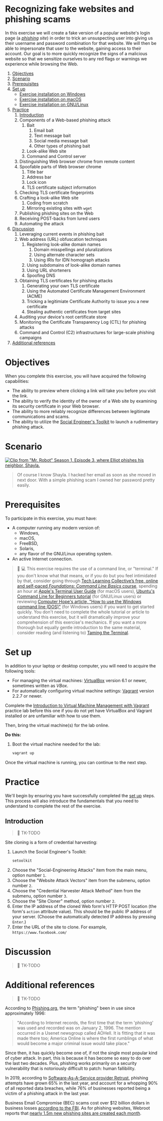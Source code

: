 # Recognizing fake websites and phishing scams

In this exercise we will create a fake version of a popular website's login page (a *[phishing](https://simple.wikipedia.org/wiki/Phishing) site*) in order to trick an unsuspecting user into giving us their username and password combination for that website. We will then be able to impersonate that user to the website, gaining access to their account. Our goal is to more quickly recognize the signs of a malicious website so that we sensitize ourselves to any red flags or warnings we experience while browsing the Web.

1. [Objectives](#objectives)
1. [Scenario](#scenario)
1. [Prerequisites](#prerequisites)
1. [Set up](#set-up)
    * [Exercise installation on Windows](#exercise-installation-on-windows)
    * [Exercise installation on macOS](#exercise-installation-on-macos)
    * [Exercise installation on GNU/Linux](#exercise-installation-on-gnulinux)
1. [Practice](#practice)
    1. [Introduction](#introduction)
    1. Components of a Web-based phishing attack
        1. Bait
            1. Email bait
            1. Text message bait
            1. Social media message bait
            1. Other types of phishing bait
        1. Look-alike Web site
        1. Command and Control server
    1. Distinguishing Web browser chrome from remote content
    1. Spoofable parts of Web browser chrome
        1. Title bar
        1. Address bar
        1. Lock icon
        1. TLS certificate subject information
    1. Checking TLS certificate fingerprints
    1. Crafting a look-alike Web site
        1. Coding from scratch
        1. Mirroring existing sites with `wget`
    1. Publishing phishing sites on the Web
    1. Receiving POST-backs from lured users
    1. Automating the attack
1. [Discussion](#discussion)
    1. Leveraging current events in phishing bait
    1. Web address (URL) obfuscation techniques
        1. Registering look-alike domain names
            1. Domain misspellings and pluralizations
            1. Using alternate character sets
            1. Using IRIs for IDN homograph attacks
        1. Using subdomains of look-alike domain names
        1. Using URL shorteners
        1. Spoofing DNS
    1. Obtaining TLS certificates for phishing attacks
        1. Generating your own TLS certificate
        1. Using the Automated Certificate Management Environment (ACME)
        1. Tricking a legitimiate Certificate Authority to issue you a new certificate
        1. Stealing authentic certificates from target sites
    1. Auditing your device's root certificate store
    1. Monitoring the Certificate Transparency Log (CTL) for phishing attacks
    1. Command and Control (C2) infrastructures for large-scale phishing campaigns
1. [Additional references](#additional-references)

# Objectives

When you complete this exercise, you will have acquired the following capabilities:

* The ability to preview where clicking a link will take you before you visit the link.
* The ability to verify the identity of the owner of a Web site by examining its security certificate in your Web browser.
* The ability to more reliably recognize differences between legitimate communications and scams.
* The ability to utilize the [Social Engineer's Toolkit](https://www.trustedsec.com/social-engineer-toolkit-set/) to launch a rudimentary phishing attack.

# Scenario

[![Clip from "Mr. Robot" Season 1, Episode 3, where Elliot phishes his neighbor, Shayla.](https://web.archive.org/web/20170317233813/https://i.imgur.com/5js8hxe.jpg)](Mr.%20Robot%20S01E03%20-%20Simple%20Phishing%20Scam.mp4?raw=true)

> Of course I know Shayla. I hacked her email as soon as she moved in next door. With a simple phishing scam I owned her password pretty easily.

# Prerequisites

To participate in this exercise, you must have:

* A computer running any modern version of:
    * Windows,
    * macOS,
    * FreeBSD,
    * Solaris,
    * any flavor of the GNU/Linux operating system.
* An active Internet connection.

> :beginner: :computer: This exercise requires the use of a command line, or "terminal." If you don't know what that means, or if you do but you feel intimidated by that, consider going through [Tech Learning Collective&rsquo;s free, online and self-paced *Foundations: Command Line Basics* course](https://techlearningcollective.com/foundations/), spending an hour at [Apple's Terminal User Guide](https://support.apple.com/guide/terminal/) (for macOS users), [Ubuntu's Command Line for Beginners tutorial](https://ubuntu.com/tutorials/command-line-for-beginners) (for GNU/Linux users) or reviewing [Computer Hope's article, "How to use the Windows command line (DOS)"](http://www.computerhope.com/issues/chusedos.htm) (for Windows users) if you want to get started quickly. You don't need to complete the whole tutorial or article to understand this exercise, but it will dramatically improve your comprehension of this exercise's mechanics. If you want a more thorough but equally gentle introduction to the same material, consider reading (and listening to) [Taming the Terminal](https://www.bartbusschots.ie/s/blog/taming-the-terminal/).

# Set up

In addition to your laptop or desktop computer, you will need to acquire the following tools:

* For managing the virtual machines: [VirtualBox](https://www.virtualbox.org/) version 6.1 or newer, sometimes written as *VBox*.
* For automatically configuring virtual machine settings: [Vagrant](https://vagrantup.com/) version 2.2.7 or newer.

Complete the [Introduction to Virtual Machine Management with Vagrant](../introduction-to-virtual-machine-management-with-vagrant/README.md) practice lab before this one if you do not yet have VirtualBox and Vagrant installed or are unfamiliar with how to use them.

Then, bring the virtual machine(s) for the lab online.

**Do this:**

1. Boot the virtual machine needed for the lab:
    ```sh
    vagrant up
    ```

Once the virtual machine is running, you can continue to the next step.

# Practice

We'll begin by ensuring you have successfully completed the [set up](#set-up) steps. This process will also introduce the fundamentals that you need to understand to complete the rest of the exercise.

## Introduction

> :construction: TK-TODO

Site cloning is a form of credential harvesting:

1. Launch the Social Engineer's Toolkit:
    ```sh
    setoolkit
    ```
1. Choose the "Social-Engineering Attacks" item from the main menu, option number `1`.
1. Choose the "Website Attack Vectors" item from the submenu, option number `2`.
1. Choose the "Credential Harvester Attack Method" item from the submenu, option number `3`.
1. Choose the "Site Cloner" method, option number `2`.
1. Enter the IP address of the cloned Web form's HTTP POST location (the form's `action` attribute value). This should be the public IP address of your server. (Choose the automatically detected IP address by pressing `Enter`.)
1. Enter the URL of the site to clone. For example, `https://www.facebook.com/`

# Discussion

> :construction: TK-TODO

# Additional references

> :construction: TK-TODO

According to [Phishing.org](https://phishing.org), the term "phishing" been in use since approximately 1996:

> "According to Internet records, the first time that the term 'phishing' was used and recorded was on January 2, 1996. The mention occurred in a Usenet newsgroup called AOHell. It is fitting that it was made there too; America Online is where the first rumblings of what would become a major criminal issue would take place."

Since then, it has quickly become one of, if not the single most popular kind of cyber attack. In part, this is because it has become so easy to do over the last two decades. Plus, phishing works primarily on a security vulnerability that is notoriously difficult to patch: human fallibility.

In 2019, according to [Software-As-A-Service provider Retrust](https://retruster.com/blog/2019-phishing-and-email-fraud-statistics.html), phishing attempts have grown 65% in the last year, and account for a whopping 90% of all reported data breaches, while 76% of businesses reported being a victim of a phishing attack in the last year.

Business Email Compromise (BEC) scams cost over $12 billion dollars in business losses [according to the FBI](https://www.pymnts.com/news/b2b-payments/2018/fbi-business-email-scam-fraud-phishing/). As for phishing websites, Webroot reports that [nearly 1.5m new phishing sites are created each month](https://www.webroot.com/us/en/about/press-room/releases/nearly-15-million-new-phishing-sites).

